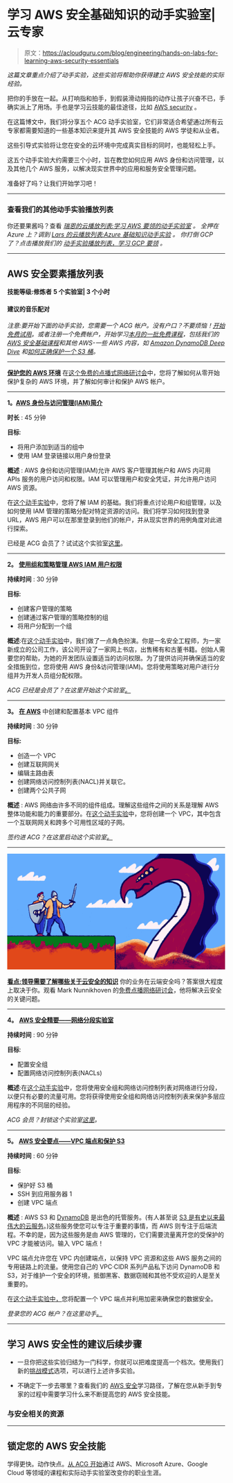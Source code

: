 # 学习 AWS 安全基础知识的动手实验室|云专家

> 原文：<https://acloudguru.com/blog/engineering/hands-on-labs-for-learning-aws-security-essentials>

*这篇文章重点介绍了动手实验，这些实验将帮助你获得建立 AWS 安全技能的实际经验。*

把你的手放在一起。从打响指和拍手，到假装滑动拇指的动作让孩子兴奋不已，手确实派上了用场。手也是学习云技能的最佳途径，比如 [AWS security](https://acloudguru.com/course/aws-security-essentials) 。

在这篇博文中，我们将分享五个 ACG 动手实验室，它们非常适合希望通过所有云专家都需要知道的一些基本知识来提升其 AWS 安全技能的 AWS 学徒和从业者。

这些引导式实验将让您在安全的云环境中完成真实目标的同时，也能轻松上手。

这五个动手实验大约需要三个小时，旨在教您如何应用 AWS 身份和访问管理，以及其他几个 AWS 服务，以解决现实世界中的应用和服务安全管理问题。

准备好了吗？让我们开始学习吧！

* * *

### 查看我们的其他动手实验播放列表

你还要果酱吗？查看 [*瑞恩的云播放列表:学习 AWS 要领的动手实验室*](https://acloudguru.com/blog/engineering/ryans-cloud-playlist-hands-on-labs-for-learning-aws-essentials) *。*
*全押在 Azure 上？调到* [*Lars 的云播放列表:Azure 基础知识动手实验*](https://acloudguru.com/blog/engineering/lars-cloud-playlist-hands-on-labs-for-azure-fundamentals) *。*
*你打倒 GCP 了？点击播放我们的* [*动手实验播放列表，学习 GCP 要领*](https://acloudguru.com/blog/engineering/hands-on-labs-playlist-for-learning-gcp-essentials) *。*

* * *

## AWS 安全要素播放列表

**技能等级:修炼者**
**5 个实验室| 3 个小时**

#### 建议的音乐配对

*注意:要开始下面的动手实验，您需要一个 ACG 帐户。没有户口？不要烦恼！[开始免费试用](https://acloudguru.com/pricing)。或者注册一个免费帐户，开始学习[本月的一批免费课程](https://acloudguru.com/blog/news/whats-free-at-acg)，包括我们的 [AWS 安全基础课程](https://acloudguru.com/course/aws-security-essentials)和其他 AWS-一些 AWS 内容，如 [Amazon DynamoDB Deep Dive](https://acloudguru.com/course/amazon-dynamodb-deep-dive) 和[如何正确保护一个 S3 桶](https://acloudguru.com/course/how-to-properly-secure-an-s3-bucket)。*

* * *

**[保护您的 AWS 环境](https://get.acloudguru.com/securing-aws-environment-webinar)** 在[这个免费的点播式网络研讨会](https://get.acloudguru.com/securing-aws-environment-webinar)中，您将了解如何从零开始保护复杂的 AWS 环境，并了解如何审计和保护 AWS 帐户。

* * *

**1。**[**AWS 身份与访问管理(IAM)简介**](https://acloudguru.com/hands-on-labs/introduction-to-aws-identity-and-access-management-iam-vkgm)

**时长** : 45 分钟

**目标**:

*   将用户添加到适当的组中
*   使用 IAM 登录链接以用户身份登录

**概述** : AWS 身份和访问管理(IAM)允许 AWS 客户管理其帐户和 AWS 内可用 APIs 服务的用户访问和权限。IAM 可以管理用户和安全凭证，并允许用户访问 AWS 资源。

在[这个动手实验](https://acloudguru.com/hands-on-labs/introduction-to-aws-identity-and-access-management-iam-vkgm)中，您将了解 IAM 的基础。我们将重点讨论用户和组管理，以及如何使用 IAM 管理的策略分配对特定资源的访问。我们将学习如何找到登录 URL，AWS 用户可以在那里登录到他们的帐户，并从现实世界的用例角度对此进行探索。

已经是 ACG 会员了？试试这个实验室[这里](https://learn.acloud.guru/handson/4b620748-f44f-408a-a42b-f727a208e952)。

* * *

**2。** [**使用组和策略管理 AWS IAM 用户权限**](https://acloudguru.com/hands-on-labs/managing-aws-iam-user-permissions-using-groups-and-policies)

**持续时间** : 30 分钟

**目标**:

*   创建客户管理的策略
*   创建通过客户管理的策略控制的组
*   将用户分配到一个组

**概述**:在[这个动手实验](https://acloudguru.com/hands-on-labs/managing-aws-iam-user-permissions-using-groups-and-policies)中，我们做了一点角色扮演。你是一名安全工程师，为一家新成立的公司工作，该公司开设了一家网上书店，出售稀有和古董书籍。创始人需要您的帮助，为她的开发团队设置适当的访问权限。为了提供访问并确保适当的安全措施到位，您将使用 AWS 身份&访问管理(IAM)。您将使用策略对用户进行分组并为开发人员组分配权限。

*ACG 已经是会员了？在这里开始这个实验室[。](https://learn.acloud.guru/handson/4b52d9c3-b09d-4dd5-8117-42c67bc26354)*

* * *

**3。** [**在 AWS**](https://acloudguru.com/hands-on-labs/create-and-configure-basic-vpc-components-in-aws) 中创建和配置基本 VPC 组件

**持续时间** : 30 分钟

**目标:**

*   创造一个 VPC
*   创建互联网网关
*   编辑主路由表
*   创建网络访问控制列表(NACL)并关联它。
*   创建两个公共子网

**概述** : AWS 网络由许多不同的组件组成。理解这些组件之间的关系是理解 AWS 整体功能和能力的重要部分。在[这个动手实验](https://acloudguru.com/hands-on-labs/create-and-configure-basic-vpc-components-in-aws)中，您将创建一个 VPC，其中包含一个互联网网关和跨多个可用性区域的子网。

*签约进 ACG？在这里启动这个实验室[。](https://learn.acloud.guru/handson/344672a2-6d75-449f-98c3-6d682b481565)*

* * *

[![](img/aa563ce93b787834c7c648eaec24feaa.png)](https://go.acloudguru.com/Leaders-Cloud-Security-Webinar)

**[看点:领导需要了解哪些关于云安全的知识](https://go.acloudguru.com/Leaders-Cloud-Security-Webinar?ajs_aid=8b2cc73f-c0e0-442b-ba6d-0eb362250ebb)**
你的业务在云端安全吗？答案很大程度上取决于你。观看 Mark Nunnikhoven 的[免费点播网络研讨会](https://go.acloudguru.com/Leaders-Cloud-Security-Webinar)，他将解决云安全的关键问题。

* * *

**4。** [**AWS 安全精要——网络分段实验室**](https://acloudguru.com/hands-on-labs/aws-security-essentials-network-segmentation-lab)

**持续时间** : 90 分钟

**目标**:

*   配置安全组
*   配置网络访问控制列表(NACLs)

**概述**:在[这个动手实验](https://acloudguru.com/hands-on-labs/aws-security-essentials-network-segmentation-lab)中，您将使用安全组和网络访问控制列表对网络进行分段，以便只有必要的流量可用。您将获得使用安全组和网络访问控制列表来保护多层应用程序的不同层的经验。

*ACG 会员？封锁这个实验室[这里](https://learn.acloud.guru/handson/c8f78dd1-2c83-4058-b480-cf96a4e78e13)。*

* * *

**5。** [**AWS 安全要点——VPC 端点和保护 S3**](https://acloudguru.com/hands-on-labs/aws-security-essentials-vpc-endpoints-and-securing-s3)

**持续时间** : 60 分钟

**目标**:

*   保护好 S3 桶
*   SSH 到应用服务器 1
*   创建 VPC 端点

**概述** : AWS S3 和 [DynamoDB](https://acloudguru.com/course/amazon-dynamodb-deep-dive) 是出色的托管服务。(有人甚至说 [S3 是有史以来最伟大的云服务](https://acloudguru.com/blog/engineering/brazeal-in-praise-of-s3-the-greatest-cloud-service-of-all-time)。)这些服务使您可以专注于重要的事情，而 AWS 则专注于后端流程。不幸的是，因为这些服务是由 AWS 管理的，它们需要流量离开您的受保护的 VPC 才能被访问。输入 VPC 端点！

VPC 端点允许您在 VPC 内创建端点，以保持 VPC 资源和这些 AWS 服务之间的专用链路上的流量。使用您自己的 VPC·CIDR 系列产品私下访问 DynamoDB 和 S3，对于维护一个安全的环境，抵御黑客、数据窃贼和其他不受欢迎的人是至关重要的。

在[这个动手实验中，](https://acloudguru.com/hands-on-labs/aws-security-essentials-vpc-endpoints-and-securing-s3)您将配置一个 VPC 端点并利用加密来确保您的数据安全。

*登录您的 ACG 帐户？在这里动手[。](https://learn.acloud.guru/handson/a8e77f8f-d69c-4983-b554-aeb9504de07b)*

* * *

## 学习 AWS 安全性的建议后续步骤

*   一旦你把这些实验归结为一门科学，你就可以把难度提高一个档次。使用我们新的[挑战模式](https://acloudguru.com/blog/news/introducing-challenge-mode-for-a-cloud-gurus-hands-on-labs)选项，可以进行上述许多实验。

*   不确定下一步去哪里？查看我们的 [AWS 安全](https://acloudguru.com/learning-paths/aws-security)学习路径，了解在您从新手到专家的过程中需要学习什么来不断提高您的 AWS 安全技能。

### 与安全相关的资源

* * *

## 锁定您的 AWS 安全技能

学得更快。动作快点。[从 ACG 开始](https://acloudguru.com/pricing)通过 AWS、Microsoft Azure、Google Cloud 等领域的课程和实际动手实验室改变你的职业生涯。